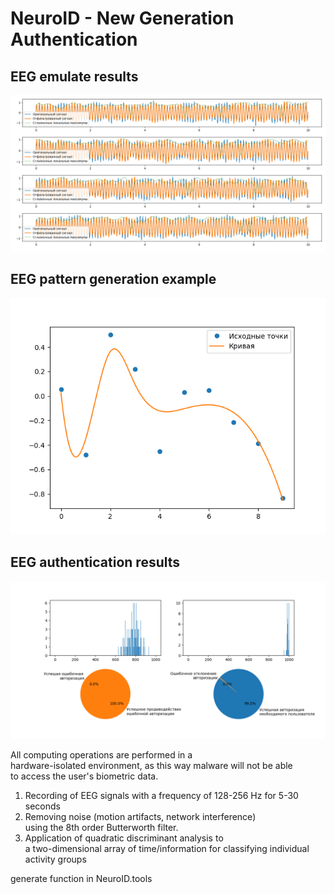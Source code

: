 
# NeuroID - New Generation Authentication

## EEG emulate results
![EEG emulate results](https://raw.githubusercontent.com/Qanty228/NeuroID/refs/heads/images/default.png)

## EEG pattern generation example
![EEG pattern generation example](https://github.com/Qanty228/NeuroID/blob/images/example.png?raw=true)

## EEG authentication results
![EEG authentication results](https://github.com/Qanty228/NeuroID/blob/images/result_19.png?raw=true)

All computing operations are performed in a\
hardware-isolated environment, as this way malware will not be able\
to access the user's biometric data. 

1. Recording of EEG signals with a frequency of 128-256 Hz for 5-30 seconds
2. Removing noise (motion artifacts, network interference)\
using the 8th order Butterworth filter. 
3. Application of quadratic discriminant analysis to \
a two-dimensional array of time/information for classifying individual\
activity groups

generate function in NeuroID.tools
